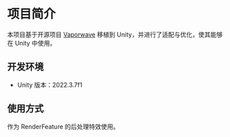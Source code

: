 # 项目简介

本项目基于开源项目 [Vaporwave](https://github.com/itorr/vaporwave?tab=readme-ov-file) 移植到 Unity，并进行了适配与优化，使其能够在 Unity 中使用。

## 开发环境

- Unity 版本：2022.3.7f1

## 使用方式

作为 RenderFeature 的后处理特效使用。

